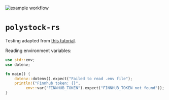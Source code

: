 ![example workflow](https://github.com/rhinocerose/polystock-rs/actions/workflows/rust.yml/badge.svg)

# `polystock-rs`

Testing adapted from [this tutorial](https://rust-cli.github.io/book/tutorial/testing.html).

Reading environment variables:
```rust
use std::env;
use dotenv;

fn main() {
    dotenv::dotenv().expect("Failed to read .env file");
    println!("Finnhub token: {}",
         env::var("FINNHUB_TOKEN").expect("FINNHUB_TOKEN not found"));
}
```
